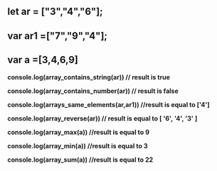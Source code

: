## let ar =  ["3","4","6"];
## var ar1 =["7","9","4"];
## var a =[3,4,6,9]

**console.log(array_contains_string(ar))   // result is true**

**console.log(array_contains_number(ar))    // result is false**

**console.log(arrays_same_elements(ar,ar1))    //result is equal to  ['4']**

**console.log(array_reverse(ar))   // result is equal to [ '6', '4', '3' ]**

**console.log(array_max(a))    //result is equal to 9**

**console.log(array_min(a))    //result is equal to 3**

**console.log(array_sum(a))   //result is equal to 22**
